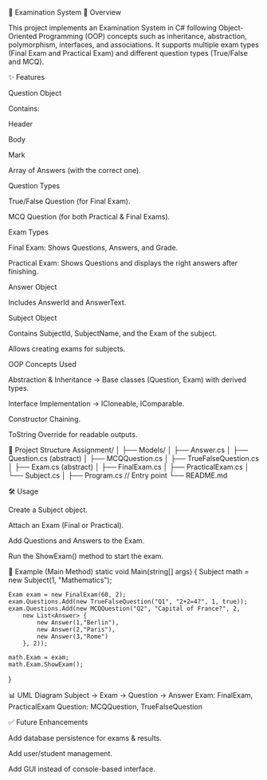 📘 Examination System
📌 Overview

This project implements an Examination System in C# following Object-Oriented Programming (OOP) concepts such as inheritance, abstraction, polymorphism, interfaces, and associations.
It supports multiple exam types (Final Exam and Practical Exam) and different question types (True/False and MCQ).

✨ Features

Question Object

Contains:

Header

Body

Mark

Array of Answers (with the correct one).

Question Types

True/False Question (for Final Exam).

MCQ Question (for both Practical & Final Exams).

Exam Types

Final Exam: Shows Questions, Answers, and Grade.

Practical Exam: Shows Questions and displays the right answers after finishing.

Answer Object

Includes AnswerId and AnswerText.

Subject Object

Contains SubjectId, SubjectName, and the Exam of the subject.

Allows creating exams for subjects.

OOP Concepts Used

Abstraction & Inheritance → Base classes (Question, Exam) with derived types.

Interface Implementation → ICloneable, IComparable.

Constructor Chaining.

ToString Override for readable outputs.

📂 Project Structure
Assignment/
│
├── Models/
│   ├── Answer.cs
│   ├── Question.cs (abstract)
│   ├── MCQQuestion.cs
│   ├── TrueFalseQuestion.cs
│   ├── Exam.cs (abstract)
│   ├── FinalExam.cs
│   ├── PracticalExam.cs
│   └── Subject.cs
│
├── Program.cs   // Entry point
└── README.md

🛠️ Usage

Create a Subject object.

Attach an Exam (Final or Practical).

Add Questions and Answers to the Exam.

Run the ShowExam() method to start the exam.

📌 Example (Main Method)
static void Main(string[] args)
{
    Subject math = new Subject(1, "Mathematics");

    Exam exam = new FinalExam(60, 2);
    exam.Questions.Add(new TrueFalseQuestion("Q1", "2+2=4?", 1, true));
    exam.Questions.Add(new MCQQuestion("Q2", "Capital of France?", 2,
        new List<Answer> {
            new Answer(1,"Berlin"),
            new Answer(2,"Paris"),
            new Answer(3,"Rome")
        }, 2));

    math.Exam = exam;
    math.Exam.ShowExam();
}

📊 UML Diagram
Subject → Exam → Question → Answer
Exam: FinalExam, PracticalExam
Question: MCQQuestion, TrueFalseQuestion

✅ Future Enhancements

Add database persistence for exams & results.

Add user/student management.

Add GUI instead of console-based interface.
